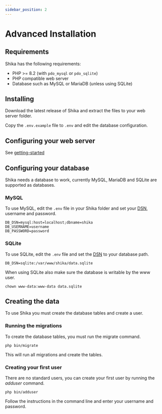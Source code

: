 ```yaml
---
sidebar_position: 2
---
```


# Advanced Installation

## Requirements

Shika has the following requirements:
* PHP >= 8.2 (with `pdo_mysql` or `pdo_sqlite`)
* PHP compatible web server
* Database such as MySQL or MariaDB (unless using SQLite)

## Installing

Download the latest release of Shika and extract the files to your web server folder.

Copy the `.env.example` file to `.env` and edit the database configuration.

## Configuring your web server

See [getting-started](getting-started/#web-server-configuration)

## Configuring your database

Shika needs a database to work, currently MySQL, MariaDB and SQLite are supported as databases.

### MySQL

To use MySQL, edit the `.env` file in your Shika folder and set your [DSN](https://www.php.net/manual/en/ref.pdo-mysql.connection.php), username and password.

```
DB_DSN=mysql:host=localhost;dbname=shika
DB_USERNAME=username
DB_PASSWORD=password
```

### SQLite

To use SQLite, edit the `.env` file and set the [DSN](https://www.php.net/manual/en/ref.pdo-sqlite.connection.php) to your database path.

```
DB_DSN=sqlite:/var/www/shika/data.sqlite
```

When using SQLite also make sure the database is writable by the www user.

```
chown www-data:www-data data.sqlite
```

## Creating the data

To use Shika you must create the database tables and create a user.

### Running the migrations

To create the database tables, you must run the migrate command.

```
php bin/migrate
```

This will run all migrations and create the tables.

### Creating your first user

There are no standard users, you can create your first user by running the *adduser* command.

```
php bin/adduser
```

Follow the instructions in the command line and enter your username and password.